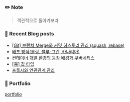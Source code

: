 ### ✏️ Note
> 객관적으로 돌이켜보라

### 📕 Recent Blog posts
<!-- BLOG-POST-LIST:START -->
- [[Git] 브랜치 Merge와 커밋 히스토리 관리 &lpar;squash, rebase&rpar;](https://kingpiggylab.tistory.com/370)
- [배포 방식&lpar;롤링, 블루-그린, 카나리아&rpar;](https://kingpiggylab.tistory.com/367)
- [컨테이너 개발 환경의 등장 배경과 쿠버네티스](https://kingpiggylab.tistory.com/366)
- [[完] 값 타입](https://kingpiggylab.tistory.com/364)
- [프록시와 연관관계 관리](https://kingpiggylab.tistory.com/363)
<!-- BLOG-POST-LIST:END -->

### 📄 Portfolio

<a href="https://bit.ly/3mNbb0w" target="_blank">portfolio</a>

<!--
**HoonDragonite/HoonDragonite** is a ✨ _special_ ✨ repository because its `README.md` (this file) appears on your GitHub profile.

Here are some ideas to get you started:

- 🔭 I’m currently working on ...
- 🌱 I’m currently learning ...
- 👯 I’m looking to collaborate on ...
- 🤔 I’m looking for help with ...
- 💬 Ask me about ...
- 📫 How to reach me: ...
- 😄 Pronouns: ...
- ⚡ Fun fact: ...
-->
